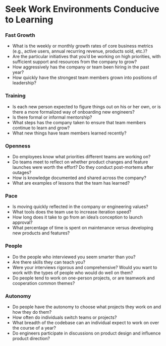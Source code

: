 # Seek Work Environments Conducive to Learning

### Fast Growth

- What is the weekly or monthly growth rates of core business metrics (e.g., active users, annual recurring revenue, products sold, etc.)?
- Are the particular initiatives that you’d be working on high priorities, with sufficient support and resources from the company to grow?
- How aggressively has the company or team been hiring in the past year?
- How quickly have the strongest team members grown into positions of leadership?

### Training

- Is each new person expected to figure things out on his or her own, or is there a more formalized way of onboarding new engineers?
- Is there formal or informal mentorship?
- What steps has the company taken to ensure that team members continue to learn and grow?
- What new things have team members learned recently?

### Openness

- Do employees know what priorities different teams are working on?
- Do teams meet to reflect on whether product changes and feature launches were worth the effort? Do they conduct post-mortems after outages?
- How is knowledge documented and shared across the company?
- What are examples of lessons that the team has learned?

### Pace

- Is moving quickly reflected in the company or engineering values?
- What tools does the team use to increase iteration speed?
- How long does it take to go from an idea’s conception to launch approval?
- What percentage of time is spent on maintenance versus developing new products and features?

### People

- Do the people who interviewed you seem smarter than you?
- Are there skills they can teach you?
- Were your interviews rigorous and comprehensive? Would you want to work with the types of people who would do well on them?
- Do people tend to work on one-person projects, or are teamwork and cooperation common themes?

### Autonomy

- Do people have the autonomy to choose what projects they work on and how they do them?
- How often do individuals switch teams or projects?
- What breadth of the codebase can an individual expect to work on over the course of a year?
- Do engineers participate in discussions on product design and influence product direction?

